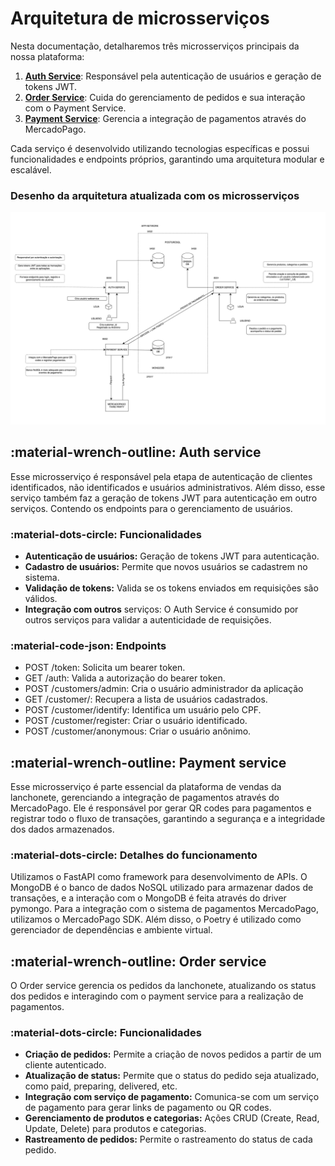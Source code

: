 # Arquitetura de microsserviços

Nesta documentação, detalharemos três microsserviços principais da nossa plataforma:

1. [**Auth Service**](https://github.com/software-architecture-fiap/tc-auth-service): Responsável pela autenticação de usuários e geração de tokens JWT.
2. [**Order Service**](https://github.com/software-architecture-fiap/tc-order-service): Cuida do gerenciamento de pedidos e sua interação com o Payment Service.
3. [**Payment Service**](https://github.com/software-architecture-fiap/tc-payment-service): Gerencia a integração de pagamentos através do MercadoPago.

Cada serviço é desenvolvido utilizando tecnologias específicas e possui funcionalidades e endpoints próprios, garantindo uma arquitetura modular e escalável.

### Desenho da arquitetura atualizada com os microsserviços

![image](../assets/arquitetura.png)

## :material-wrench-outline: Auth service

Esse microsserviço é responsável pela etapa de autenticação de clientes identificados, não identificados e usuários administrativos. Além disso, esse serviço também faz a geração de tokens JWT para autenticação em outro serviços. Contendo os endpoints para o gerenciamento de usuários.

### :material-dots-circle: Funcionalidades

- **Autenticação de usuários:** Geração de tokens JWT para autenticação.
- **Cadastro de usuários:** Permite que novos usuários se cadastrem no sistema.
- **Validação de tokens:** Valida se os tokens enviados em requisições são válidos.
- **Integração com outros** serviços: O Auth Service é consumido por outros serviços para validar a autenticidade de requisições.

### :material-code-json: Endpoints

- POST /token: Solicita um bearer token.
- GET /auth: Valida a autorização do bearer token.
- POST /customers/admin: Cria o usuário administrador da aplicação
- GET /customer/: Recupera a lista de usuários cadastrados.
- POST /customer/identify: Identifica um usuário pelo CPF.
- POST /customer/register: Criar o usuário identificado.
- POST /customer/anonymous: Criar o usuário anônimo.

## :material-wrench-outline: Payment service

Esse microsserviço é parte essencial da plataforma de vendas da lanchonete, gerenciando a integração de pagamentos através do MercadoPago. Ele é responsável por gerar QR codes para pagamentos e registrar todo o fluxo de transações, garantindo a segurança e a integridade dos dados armazenados.

### :material-dots-circle: Detalhes do funcionamento

Utilizamos o FastAPI como framework para desenvolvimento de APIs. O MongoDB é o banco de dados NoSQL utilizado para armazenar dados de transações, e a interação com o MongoDB é feita através do driver pymongo. Para a integração com o sistema de pagamentos MercadoPago, utilizamos o MercadoPago SDK. Além disso, o Poetry é utilizado como gerenciador de dependências e ambiente virtual.

## :material-wrench-outline: Order service

O Order service gerencia os pedidos da lanchonete, atualizando os status dos pedidos e interagindo com o payment service para a realização de pagamentos.

### :material-dots-circle: Funcionalidades

- **Criação de pedidos:** Permite a criação de novos pedidos a partir de um cliente autenticado.
- **Atualização de status:** Permite que o status do pedido seja atualizado, como paid, preparing, delivered, etc.
- **Integração com serviço de pagamento:** Comunica-se com um serviço de pagamento para gerar links de pagamento ou QR codes.
- **Gerenciamento de produtos e categorias:** Ações CRUD (Create, Read, Update, Delete) para produtos e categorias.
- **Rastreamento de pedidos:** Permite o rastreamento do status de cada pedido.
